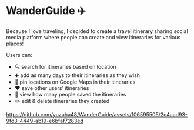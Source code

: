 # WanderGuide ✈️

Because I love traveling, I decided to create a travel itinerary sharing social media platform where people can create and view itineraries for various places! 

Users can:
- 🔍 search for itineraries based on location
- ➕ add as many days to their itineraries as they wish
- 📍 pin locations on Google Maps in their itineraries
- ♥️ save other users' itineraries
- 👀 view how many people saved the itineraries
- ✏️ edit & delete itineraries they created 

https://github.com/yuzuha48/WanderGuide/assets/106595505/2c4aad93-9fd3-4449-ab19-e6bfaf7283ed
